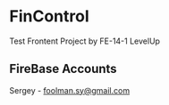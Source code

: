 # FinControl
Test Frontent Project by FE-14-1 LevelUp

## FireBase Accounts

Sergey - foolman.sy@gmail.com
